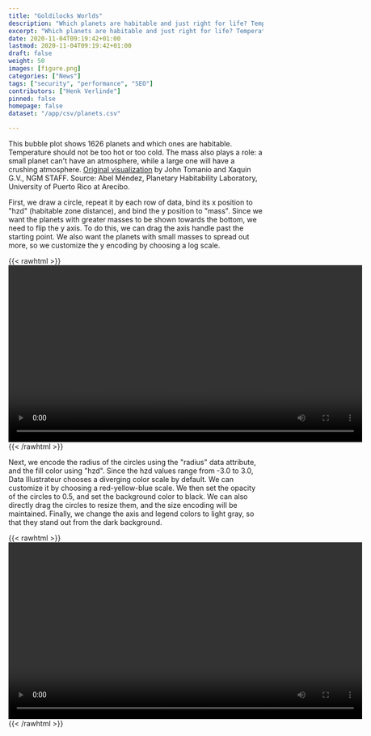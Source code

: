 ```yaml
---
title: "Goldilocks Worlds"
description: "Which planets are habitable and just right for life? Temperature and mass matter."
excerpt: "Which planets are habitable and just right for life? Temperature and mass matter."
date: 2020-11-04T09:19:42+01:00
lastmod: 2020-11-04T09:19:42+01:00
draft: false
weight: 50
images: [figure.png]
categories: ["News"]
tags: ["security", "performance", "SEO"]
contributors: ["Henk Verlinde"]
pinned: false
homepage: false
dataset: "/app/csv/planets.csv"

---
```

This bubble plot shows 1626 planets and which ones are habitable. Temperature should not be too hot or too cold. The mass also plays a role: a small planet can't have an atmosphere, while a large one will have a crushing atmosphere. [Original visualization](http://www.nationalgeographic.com/astrobiology/goldilocks-worlds/) by John Tomanio and Xaquin G.V., NGM STAFF. Source: Abel Méndez, Planetary Habitability Laboratory, University of Puerto Rico at Arecibo.


First, we draw a circle, repeat it by each row of data, bind its x position to "hzd" (habitable zone distance), and bind the y position to "mass". Since we want the planets with greater masses to be shown towards the bottom, we need to flip the y axis. To do this, we can drag the axis handle past the starting point. We also want the planets with small masses to spread out more, so we customize the y encoding by choosing a log scale. 

{{< rawhtml >}} 
<video width=700px class="tutorial-video" controls>
    <source src="/videos/gallery/planets-1.mov" type="video/mp4">
    Your browser does not support the video tag.  
</video>
{{< /rawhtml >}}

Next, we encode the radius of the circles using the "radius" data attribute, and the fill color using "hzd". Since the hzd values range from -3.0 to 3.0, Data Illustrateur chooses a diverging color scale by default. We can customize it by choosing a red-yellow-blue scale. We then set the opacity of the circles to 0.5, and set the background color to black. We can also directly drag the circles to resize them, and the size encoding will be maintained. Finally, we change the axis and legend colors to light gray, so that they stand out from the dark background. 

{{< rawhtml >}} 
<video width=700px class="tutorial-video" controls>
    <source src="/videos/gallery/planets-2.mov" type="video/mp4">
    Your browser does not support the video tag.  
</video>
{{< /rawhtml >}}